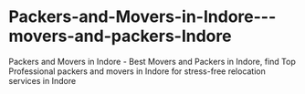 # Packers-and-Movers-in-Indore---movers-and-packers-Indore
Packers and Movers in Indore - Best Movers and Packers in Indore, find Top Professional packers and movers in Indore for stress-free relocation services in Indore
